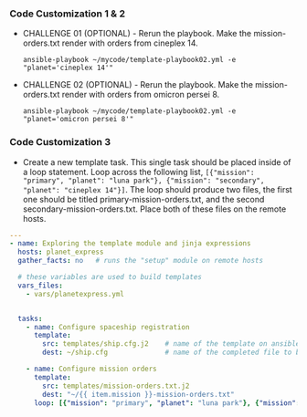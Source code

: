 ### Code Customization 1 & 2

- CHALLENGE 01 (OPTIONAL) - Rerun the playbook. Make the mission-orders.txt render with orders from cineplex 14.
    
    `ansible-playbook ~/mycode/template-playbook02.yml -e "planet='cineplex 14'"`
    
- CHALLENGE 02 (OPTIONAL) - Rerun the playbook. Make the mission-orders.txt render with orders from omicron persei 8.

    `ansible-playbook ~/mycode/template-playbook02.yml -e "planet='omicron persei 8'"`
    
### Code Customization 3

- Create a new template task. This single task should be placed inside of a loop statement. Loop across the following list, `[{"mission": "primary", "planet": "luna park"}, {"mission": "secondary", "planet": "cineplex 14"}]`. The loop should produce two files, the first one should be titled primary-mission-orders.txt, and the second secondary-mission-orders.txt. Place both of these files on the remote hosts.

```yaml
---
- name: Exploring the template module and jinja expressions
  hosts: planet_express
  gather_facts: no   # runs the "setup" module on remote hosts

  # these variables are used to build templates
  vars_files:
    - vars/planetexpress.yml


  tasks:
    - name: Configure spaceship registration
      template:
        src: templates/ship.cfg.j2    # name of the template on ansible controller
        dest: ~/ship.cfg              # name of the completed file to be placed on the target system

    - name: Configure mission orders
      template:
        src: templates/mission-orders.txt.j2
        dest: "~/{{ item.mission }}-mission-orders.txt"
      loop: [{"mission": "primary", "planet": "luna park"}, {"mission": "secondary", "planet": "cineplex 14"}]     
```
